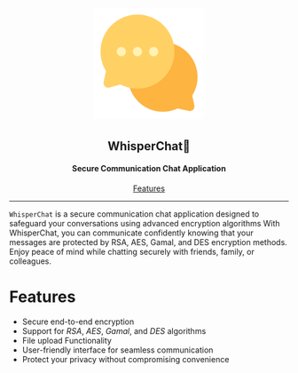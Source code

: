 <h1 align="center">
  <img src="logo.png" alt="WhisperChat🔐" width="200px">
  <br>
</h1>
<h2 align="center">WhisperChat🔐</h2>
<h4 align="center">Secure Communication Chat Application</h4>

<p align="center">
  <a href="#features">Features</a>
</p>

---


`WhisperChat` is a secure communication chat application designed to safeguard your conversations using advanced encryption algorithms With WhisperChat, you can communicate confidently knowing that your messages are protected by RSA, AES, Gamal, and DES encryption methods. Enjoy peace of mind while chatting securely with friends, family, or colleagues.

# Features

- Secure end-to-end encryption
- Support for *RSA*, *AES*, *Gamal*, and *DES* algorithms
- File upload Functionality
- User-friendly interface for seamless communication
- Protect your privacy without compromising convenience
